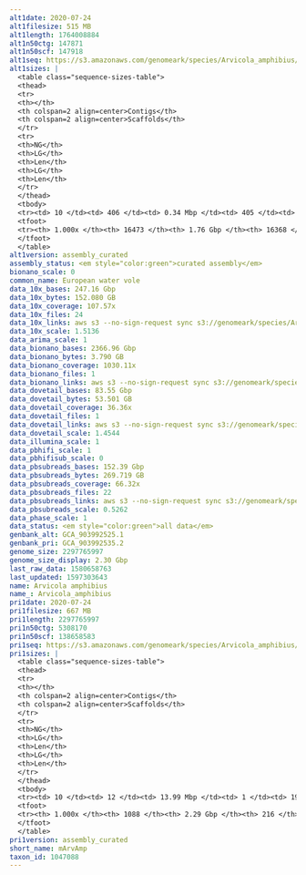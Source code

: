 ```yaml
---
alt1date: 2020-07-24
alt1filesize: 515 MB
alt1length: 1764008884
alt1n50ctg: 147871
alt1n50scf: 147918
alt1seq: https://s3.amazonaws.com/genomeark/species/Arvicola_amphibius/mArvAmp1/assembly_curated/mArvAmp1.alt.cur.20200724.fasta.gz
alt1sizes: |
  <table class="sequence-sizes-table">
  <thead>
  <tr>
  <th></th>
  <th colspan=2 align=center>Contigs</th>
  <th colspan=2 align=center>Scaffolds</th>
  </tr>
  <tr>
  <th>NG</th>
  <th>LG</th>
  <th>Len</th>
  <th>LG</th>
  <th>Len</th>
  </tr>
  </thead>
  <tbody>
  <tr><td> 10 </td><td> 406 </td><td> 0.34 Mbp </td><td> 405 </td><td> 0.34 Mbp </td></tr>  <tr><td> 20 </td><td> 1004 </td><td> 0.26 Mbp </td><td> 1003 </td><td> 0.26 Mbp </td></tr>  <tr><td> 30 </td><td> 1755 </td><td> 0.21 Mbp </td><td> 1754 </td><td> 0.21 Mbp </td></tr>  <tr><td> 40 </td><td> 2662 </td><td> 0.18 Mbp </td><td> 2661 </td><td> 0.18 Mbp </td></tr>  <tr style="background-color:#cccccc;"><td> 50 </td><td> 3751 </td><td> 0.15 Mbp </td><td> 3750 </td><td> 0.15 Mbp </td></tr>  <tr><td> 60 </td><td> 5057 </td><td> 0.12 Mbp </td><td> 5055 </td><td> 0.12 Mbp </td></tr>  <tr><td> 70 </td><td> 6641 </td><td> 0.10 Mbp </td><td> 6638 </td><td> 0.10 Mbp </td></tr>  <tr><td> 80 </td><td> 8617 </td><td> 78.79 Kbp </td><td> 8612 </td><td> 78.87 Kbp </td></tr>  <tr><td> 90 </td><td> 11241 </td><td> 55.89 Kbp </td><td> 11230 </td><td> 56.08 Kbp </td></tr>  <tr><td> 100 </td><td> 16472 </td><td> 217  bp </td><td> 16367 </td><td> 217  bp </td></tr>  </tbody>
  <tfoot>
  <tr><th> 1.000x </th><th> 16473 </th><th> 1.76 Gbp </th><th> 16368 </th><th> 1.76 Gbp </th></tr>
  </tfoot>
  </table>
alt1version: assembly_curated
assembly_status: <em style="color:green">curated assembly</em>
bionano_scale: 0
common_name: European water vole
data_10x_bases: 247.16 Gbp
data_10x_bytes: 152.080 GB
data_10x_coverage: 107.57x
data_10x_files: 24
data_10x_links: aws s3 --no-sign-request sync s3://genomeark/species/Arvicola_amphibius/mArvAmp1/genomic_data/10x/ .<br>
data_10x_scale: 1.5136
data_arima_scale: 1
data_bionano_bases: 2366.96 Gbp
data_bionano_bytes: 3.790 GB
data_bionano_coverage: 1030.11x
data_bionano_files: 1
data_bionano_links: aws s3 --no-sign-request sync s3://genomeark/species/Arvicola_amphibius/mArvAmp1/genomic_data/bionano/ .<br>
data_dovetail_bases: 83.55 Gbp
data_dovetail_bytes: 53.501 GB
data_dovetail_coverage: 36.36x
data_dovetail_files: 1
data_dovetail_links: aws s3 --no-sign-request sync s3://genomeark/species/Arvicola_amphibius/mArvAmp1/genomic_data/dovetail/ .<br>
data_dovetail_scale: 1.4544
data_illumina_scale: 1
data_pbhifi_scale: 1
data_pbhifisub_scale: 0
data_pbsubreads_bases: 152.39 Gbp
data_pbsubreads_bytes: 269.719 GB
data_pbsubreads_coverage: 66.32x
data_pbsubreads_files: 22
data_pbsubreads_links: aws s3 --no-sign-request sync s3://genomeark/species/Arvicola_amphibius/mArvAmp1/genomic_data/pacbio/ . --exclude "*ccs*bam*"<br>
data_pbsubreads_scale: 0.5262
data_phase_scale: 1
data_status: <em style="color:green">all data</em>
genbank_alt: GCA_903992525.1
genbank_pri: GCA_903992535.2
genome_size: 2297765997
genome_size_display: 2.30 Gbp
last_raw_data: 1580658763
last_updated: 1597303643
name: Arvicola amphibius
name_: Arvicola_amphibius
pri1date: 2020-07-24
pri1filesize: 667 MB
pri1length: 2297765997
pri1n50ctg: 5308170
pri1n50scf: 138658583
pri1seq: https://s3.amazonaws.com/genomeark/species/Arvicola_amphibius/mArvAmp1/assembly_curated/mArvAmp1.pri.cur.20200724.fasta.gz
pri1sizes: |
  <table class="sequence-sizes-table">
  <thead>
  <tr>
  <th></th>
  <th colspan=2 align=center>Contigs</th>
  <th colspan=2 align=center>Scaffolds</th>
  </tr>
  <tr>
  <th>NG</th>
  <th>LG</th>
  <th>Len</th>
  <th>LG</th>
  <th>Len</th>
  </tr>
  </thead>
  <tbody>
  <tr><td> 10 </td><td> 12 </td><td> 13.99 Mbp </td><td> 1 </td><td> 193.96 Mbp </td></tr>  <tr><td> 20 </td><td> 31 </td><td> 10.52 Mbp </td><td> 2 </td><td> 189.60 Mbp </td></tr>  <tr><td> 30 </td><td> 56 </td><td> 8.18 Mbp </td><td> 3 </td><td> 161.33 Mbp </td></tr>  <tr><td> 40 </td><td> 88 </td><td> 6.37 Mbp </td><td> 5 </td><td> 158.92 Mbp </td></tr>  <tr style="background-color:#cccccc;"><td> 50 </td><td> 126 </td><td style="background-color:#88ff88;"> 5.31 Mbp </td><td> 6 </td><td style="background-color:#88ff88;"> 138.66 Mbp </td></tr>  <tr><td> 60 </td><td> 174 </td><td> 4.31 Mbp </td><td> 8 </td><td> 131.41 Mbp </td></tr>  <tr><td> 70 </td><td> 235 </td><td> 3.28 Mbp </td><td> 10 </td><td> 125.09 Mbp </td></tr>  <tr><td> 80 </td><td> 317 </td><td> 2.35 Mbp </td><td> 11 </td><td> 123.99 Mbp </td></tr>  <tr><td> 90 </td><td> 443 </td><td> 1.39 Mbp </td><td> 14 </td><td> 63.16 Mbp </td></tr>  <tr><td> 100 </td><td> 1087 </td><td> 819  bp </td><td> 215 </td><td> 4.31 Kbp </td></tr>  </tbody>
  <tfoot>
  <tr><th> 1.000x </th><th> 1088 </th><th> 2.29 Gbp </th><th> 216 </th><th> 2.30 Gbp </th></tr>
  </tfoot>
  </table>
pri1version: assembly_curated
short_name: mArvAmp
taxon_id: 1047088
---
```

